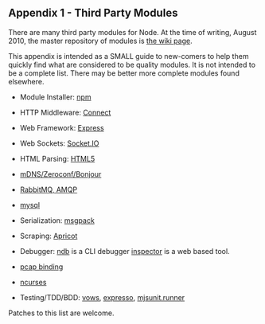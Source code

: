 ## Appendix 1 - Third Party Modules

There are many third party modules for Node. At the time of writing, August
2010, the master repository of modules is
[the wiki page](https://github.com/joyent/node/wiki/modules).

This appendix is intended as a SMALL guide to new-comers to help them
quickly find what are considered to be quality modules. It is not intended
to be a complete list.  There may be better more complete modules found
elsewhere.

- Module Installer: [npm](https://github.com/isaacs/npm)

- HTTP Middleware: [Connect](https://github.com/senchalabs/connect)

- Web Framework: [Express](https://github.com/visionmedia/express)

- Web Sockets: [Socket.IO](https://github.com/learnboost/socket.io)

- HTML Parsing: [HTML5](https://github.com/aredridel/html5)

- [mDNS/Zeroconf/Bonjour](https://github.com/agnat/node_mdns)

- [RabbitMQ, AMQP](https://github.com/postwait/node-amqp)

- [mysql](https://github.com/felixge/node-mysql)

- Serialization: [msgpack](https://github.com/pgriess/node-msgpack)

- Scraping: [Apricot](https://github.com/silentrob/Apricot)

- Debugger: [ndb](https://github.com/smtlaissezfaire/ndb) is a CLI debugger
  [inspector](https://github.com/dannycoates/node-inspector) is a web based
  tool.

- [pcap binding](https://github.com/mranney/node_pcap)

- [ncurses](https://github.com/mscdex/node-ncurses)

- Testing/TDD/BDD: [vows](http://vowsjs.org/),
  [expresso](https://github.com/visionmedia/expresso),
  [mjsunit.runner](https://github.com/tmpvar/mjsunit.runner)

Patches to this list are welcome.

